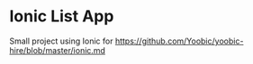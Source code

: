 # Ionic List App

Small project using Ionic for https://github.com/Yoobic/yoobic-hire/blob/master/ionic.md
